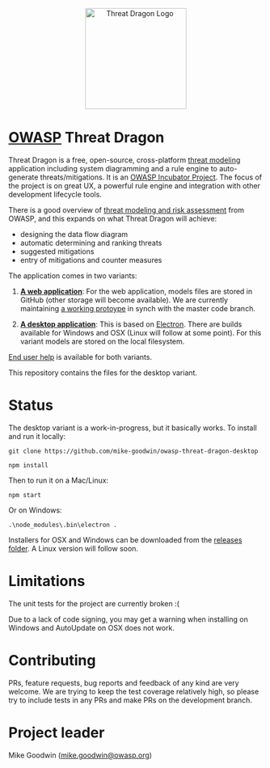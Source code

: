 <p align="center">
  <img src="http://mike-goodwin.github.io/owasp-threat-dragon/content/images/threatdragon_logo_image.svg" width="200" alt="Threat Dragon Logo"/>
</p>

# [OWASP](https://www.owasp.org) Threat Dragon #

Threat Dragon is a free, open-source, cross-platform [threat modeling](https://www.owasp.org/index.php/Category:Threat_Modeling) application including system diagramming and a rule engine to auto-generate threats/mitigations. It is an [OWASP Incubator Project](https://www.owasp.org/index.php/OWASP_Threat_Dragon). The focus of the project is on great UX, a powerful rule engine and integration with other development lifecycle tools.

There is a good overview of [threat modeling and risk assessment](https://www.owasp.org/index.php/Application_Threat_Modeling) from OWASP, and this expands on what Threat Dragon will achieve: 
* designing the data flow diagram
* automatic determining and ranking threats
* suggested mitigations
* entry of mitigations and counter measures

The application comes in two variants:

1. [**A web application**](https://github.com/mike-goodwin/owasp-threat-dragon): For the web application, models files are stored in GitHub (other storage will become available). We are currently maintaining [a working protoype](https://threatdragon.org) in synch with the master code branch.

2. [**A desktop application**](https://github.com/mike-goodwin/owasp-threat-dragon-desktop): This is based on [Electron](https://electron.atom.io/). There are builds available for Windows and OSX (Linux will follow at some point). For this variant models are stored on the local filesystem.

[End user help](http://docs.threatdragon.org/) is available for both variants.

This repository contains the files for the desktop variant.

# Status #

The desktop variant is a work-in-progress, but it basically works. To install and run it locally:

`git clone https://github.com/mike-goodwin/owasp-threat-dragon-desktop`

`npm install`

Then to run it on a Mac/Linux:

`npm start`

Or on Windows:

`.\node_modules\.bin\electron .`

Installers for OSX and Windows can be downloaded from the [releases folder](https://github.com/mike-goodwin/owasp-threat-dragon-desktop/releases). A Linux version will follow soon.

# Limitations #

The unit tests for the project are currently broken :(

Due to a lack of code signing, you may get a warning when installing on Windows and AutoUpdate on OSX does not work.

# Contributing #

PRs, feature requests, bug reports and feedback of any kind are very welcome. We are trying to keep the test coverage relatively high, so please try to include tests in any PRs and make PRs on the development branch.

# Project leader #

Mike Goodwin (mike.goodwin@owasp.org)

